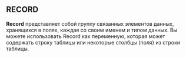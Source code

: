 ## RECORD
**Record**  представляет собой группу связанных элементов данных, хранящихся в полях, каждая со своим именем и типом данных. Вы можете использовать Record как переменную, которая может содержать строку таблицы или некоторые столбцы (поля) из строки таблицы.
